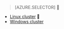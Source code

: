 > [AZURE.SELECTOR]

- [Linux cluster](/documentation/articles/hdinsight-use-oozie-linux-mac/)

- [Windows cluster](/documentation/articles/hdinsight-use-oozie/)
